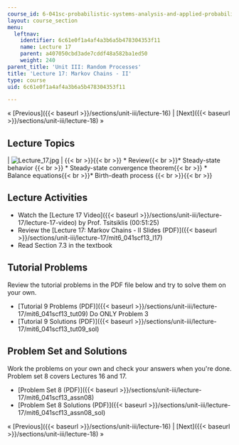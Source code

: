 ```yaml
---
course_id: 6-041sc-probabilistic-systems-analysis-and-applied-probability-fall-2013
layout: course_section
menu:
  leftnav:
    identifier: 6c61e0f1a4af4a3b6a5b478304353f11
    name: Lecture 17
    parent: a407050cbd3ade7cddf48a582ba1ed50
    weight: 240
parent_title: 'Unit III: Random Processes'
title: 'Lecture 17: Markov Chains - II'
type: course
uid: 6c61e0f1a4af4a3b6a5b478304353f11

---
```


« [Previous]({{< baseurl >}}/sections/unit-iii/lecture-16) | [Next]({{< baseurl >}}/sections/unit-iii/lecture-18) »

Lecture Topics
--------------

| ![Lecture_17.jpg](/coursemedia/6-041sc-probabilistic-systems-analysis-and-applied-probability-fall-2013/bd8d35f186aa463755bdb7a7f51c7fc8_Lecture_17.jpg) |  {{< br >}}{{< br >}} *   Review{{< br >}}*   Steady-state behavior  {{< br >}}    *   Steady-state convergence theorem{{< br >}}    *   Balance equations{{< br >}}*   Birth-death process {{< br >}}{{< br >}}  

Lecture Activities
------------------

*   Watch the [Lecture 17 Video]({{< baseurl >}}/sections/unit-iii/lecture-17/lecture-17-video) by Prof. Tsitsiklis (00:51:25)
*   Review the [Lecture 17: Markov Chains - II Slides (PDF)]({{< baseurl >}}/sections/unit-iii/lecture-17/mit6_041scf13_l17)
*   Read Section 7.3 in the textbook

Tutorial Problems
-----------------

Review the tutorial problems in the PDF file below and try to solve them on your own.

*   [Tutorial 9 Problems (PDF)]({{< baseurl >}}/sections/unit-iii/lecture-17/mit6_041scf13_tut09) Do ONLY Problem 3
*   [Tutorial 9 Solutions (PDF)]({{< baseurl >}}/sections/unit-iii/lecture-17/mit6_041scf13_tut09_sol)

Problem Set and Solutions
-------------------------

Work the problems on your own and check your answers when you're done. Problem set 8 covers Lectures 16 and 17.

*   [Problem Set 8 (PDF)]({{< baseurl >}}/sections/unit-iii/lecture-17/mit6_041scf13_assn08)
*   [Problem Set 8 Solutions (PDF)]({{< baseurl >}}/sections/unit-iii/lecture-17/mit6_041scf13_assn08_sol)

« [Previous]({{< baseurl >}}/sections/unit-iii/lecture-16) | [Next]({{< baseurl >}}/sections/unit-iii/lecture-18) »